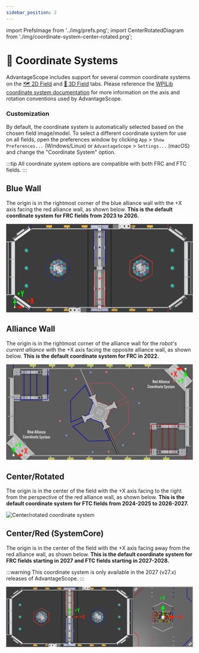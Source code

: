 ```yaml
---
sidebar_position: 2
---
```


import PrefsImage from '../img/prefs.png';
import CenterRotatedDiagram from './img/coordinate-system-center-rotated.png';

# 📐 Coordinate Systems

AdvantageScope includes support for several common coordinate systems on the [🗺️ 2D Field](/tab-reference/2d-field) and [👀 3D Field](/tab-reference/3d-field) tabs. Please reference the [WPILib coordinate system documentation](https://docs.wpilib.org/en/stable/docs/software/basic-programming/coordinate-system.html#wpilib-coordinate-system) for more information on the axis and rotation conventions used by AdvantageScope.

### Customization

By default, the coordinate system is automatically selected based on the chosen field image/model. To select a different coordinate system for use on all fields, open the preferences window by clicking `App` > `Show Preferences...` (Windows/Linux) or `AdvantageScope` > `Settings...` (macOS) and change the "Coordinate System" option.

:::tip
All coordinate system options are compatible with both FRC and FTC fields.
:::

## Blue Wall

The origin is in the rightmost corner of the blue alliance wall with the +X axis facing the red alliance wall, as shown below. **This is the default coordinate system for FRC fields from 2023 to 2026.**

![Blue wall coordinate system](./img/coordinate-system-blue-wall.png)

## Alliance Wall

The origin is in the rightmost corner of the alliance wall for the _robot's current alliance_ with the +X axis facing the opposite alliance wall, as shown below. **This is the default coordinate system for FRC in 2022.**

![Alliance wall coordinate system](./img/coordinate-system-alliance-wall.png)

## Center/Rotated

The origin is in the center of the field with the +X axis facing to the right from the perspective of the red alliance wall, as shown below. **This is the default coordinate system for FTC fields from 2024-2025 to 2026-2027.**

<img src={CenterRotatedDiagram} alt="Center/rotated coordinate system" height="400" />

## Center/Red (SystemCore)

The origin is in the center of the field with the +X axis facing away from the red alliance wall, as shown below. **This is the default coordinate system for FRC fields starting in 2027 and FTC fields starting in 2027-2028.**

:::warning
This coordinate system is only available in the 2027 (v27.x) releases of AdvantageScope.
:::

![Center/red coordinate system](./img/coordinate-system-center-red.png)
